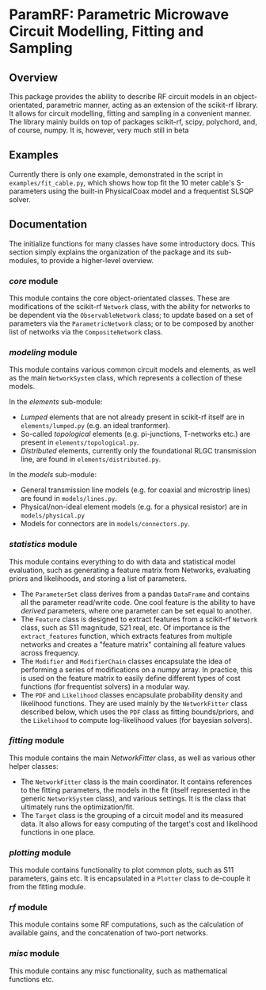 # ParamRF: Parametric Microwave Circuit Modelling, Fitting and Sampling

## Overview

This package provides the ability to describe RF circuit models in an object-orientated, parametric manner, acting as an extension of the scikit-rf library. It allows for circuit modelling, fitting and sampling in a convenient manner. The library mainly builds on top of packages scikit-rf, scipy, polychord, and, of course, numpy. It is, however, very much still in beta

## Examples

Currently there is only one example, demonstrated in the script in `examples/fit_cable.py`, which shows how top fit the 10 meter cable's S-parameters using the built-in PhysicalCoax model and a frequentist SLSQP solver.


## Documentation
The initialize functions for many classes have some introductory docs. This section simply explains the organization of the package and its sub-modules, to provide a higher-level overview.

### _core_ module
This module contains the core object-orientated classes. These are modifications of the scikit-rf `Network` class, with the ability for networks to be dependent via the `ObservableNetwork` class; to update based on a set of parameters via the `ParametricNetwork` class; or to be composed by another list of networks via the `CompositeNetwork` class.

### _modeling_ module
This module contains various common circuit models and elements, as well as the main `NetworkSystem` class, which represents a collection of these models. 

In the _elements_ sub-module:
- _Lumped_ elements that are not already present in scikit-rf itself are in `elements/lumped.py` (e.g. an ideal tranformer).
- So-called _topological_ elements (e.g. pi-junctions, T-networks etc.) are present in `elements/topological.py`.
- _Distributed_ elements, currently only the foundational RLGC transmission line, are found in `elements/distributed.py`.

In the _models_ sub-module:
- General transmission line models (e.g. for coaxial and microstrip lines) are found in `models/lines.py`.
- Physical/non-ideal element models (e.g. for a physical resistor) are in `models/physical.py`
- Models for connectors are in `models/connectors.py`.

### _statistics_ module
This module contains everything to do with data and statistical model evaluation, such as generating a feature matrix from Networks, evaluating priors and likelihoods, and storing a list of parameters.
- The `ParameterSet` class derives from a pandas `DataFrame` and contains all the parameter read/write code. One cool feature is the ability to have _derived_ parameters, where one parameter can be set equal to another.
- The `Feature` class is designed to extract features from a scikit-rf `Network` class, such as S11 magnitude, S21 real, etc. Of importance is the `extract_features` function, which extracts features from multiple networks and creates a "feature matrix" containing all feature values across frequency.
- The `Modifier` and `ModifierChain` classes encapsulate the idea of performing a series of modifications on a numpy array. In practice, this is used on the feature matrix to easily define different types of cost functions (for frequentist solvers) in a modular way.
- The `PDF` and `Likelihood` classes encapsulate probability density and likelihood functions. They are used mainly by the `NetworkFitter` class described below, which uses the `PDF` class as fitting bounds/priors, and the `Likelihood` to compute log-likelihood values (for bayesian solvers).

### _fitting_ module
This module contains the main _NetworkFitter_ class, as well as various other helper classes:
- The `NetworkFitter` class is the main coordinator. It contains references to the fitting parameters, the models in the fit (itself represented in the generic `NetworkSystem` class), and various settings. It is the class that ultimately runs the optimization/fit.
- The `Target` class is the grouping of a circuit model and its measured data. It also allows for easy computing of the target's cost and likelihood functions in one place.

### _plotting_ module
This module contains functionality to plot common plots, such as S11 parameters, gains etc. It is encapsulated in a `Plotter` class to de-couple it from the fitting module.

### _rf_ module
This module contains some RF computations, such as the calculation of available gains, and the concatenation of two-port networks.

### _misc_ module
This module contains any misc functionality, such as mathematical functions etc.
